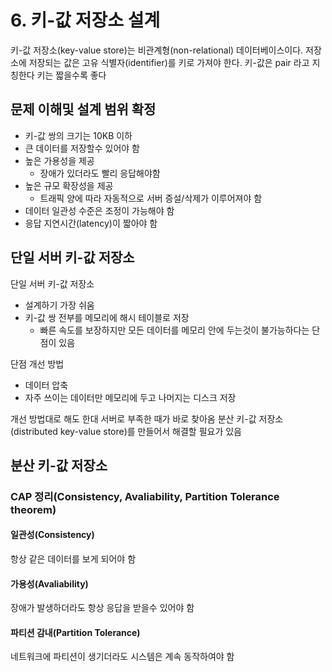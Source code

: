 # 6. 키-값 저장소 설계

키-값 저장소(key-value store)는 비관계형(non-relational) 데이터베이스이다.
저장소에 저장되는 값은 고유 식별자(identifier)를 키로 가져야 한다.
키-값은 pair 라고 지칭한다
키는 짧을수록 좋다


## 문제 이해및 설계 범위 확정

- 키-값 쌍의 크기는 10KB 이하
- 큰 데이터를 저장할수 있어야 함
- 높은 가용성을 제공
  - 장애가 있더라도 빨리 응답해야함
- 높은 규모 확장성을 제공
  - 트래픽 양에 따라 자동적으로 서버 증설/삭제가 이루어져야 함
- 데이터 일관성 수준은 조정이 가능해야 함
- 응답 지연시간(latency)이 짧아야 함

## 단일 서버 키-값 저장소

단일 서버 키-값 저장소
- 설계하기 가장 쉬움
- 키-값 쌍 전부를 메모리에 해시 테이블로 저장
  - 빠른 속도를 보장하지만 모든 데이터를 메모리 안에 두는것이 불가능하다는 단점이 있음

단점 개선 방법
- 데이터 압축
- 자주 쓰이는 데이터만 메모리에 두고 나머지는 디스크 저장

개선 방법대로 해도 한대 서버로 부족한 때가 바로 찾아옴
분산 키-값 저장소(distributed key-value store)를 만들어서 해결할 필요가 있음

## 분산 키-값 저장소

### CAP 정리(Consistency, Avaliability, Partition Tolerance theorem)

#### 일관성(Consistency)
항상 같은 데이터를 보게 되어야 함

#### 가용성(Avaliability)
장애가 발생하더라도 항상 응답을 받을수 있어야 함

#### 파티션 감내(Partition Tolerance)
네트워크에 파티션이 생기더라도 시스템은 계속 동작하여야 함

